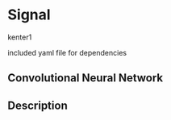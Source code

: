 Signal
==============

kenter1

included yaml file for dependencies

Convolutional Neural Network 
----------------------------

Description
----------------------------------

